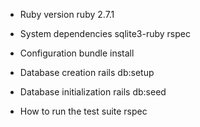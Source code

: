 * Ruby version
ruby 2.7.1

* System dependencies
sqlite3-ruby
rspec

* Configuration
bundle install

* Database creation
rails db:setup

* Database initialization
rails db:seed

* How to run the test suite
rspec